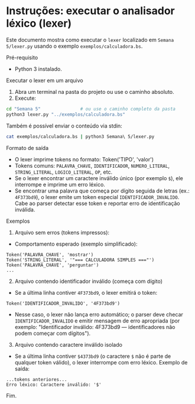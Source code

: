 # Instruções: executar o analisador léxico (lexer)

Este documento mostra como executar o `lexer` localizado em `Semana 5/lexer.py` usando o exemplo `exemplos/calculadora.bs`.

Pré-requisito
- Python 3 instalado.

Executar o lexer em um arquivo

1. Abra um terminal na pasta do projeto ou use o caminho absoluto.
2. Execute:

```bash
cd "Semana 5"               # ou use o caminho completo da pasta
python3 lexer.py "../exemplos/calculadora.bs"
```

Também é possível enviar o conteúdo via stdin:

```bash
cat exemplos/calculadora.bs | python3 Semana\ 5/lexer.py
```

Formato de saída
- O lexer imprime tokens no formato: Token('TIPO', 'valor')
- Tokens comuns: `PALAVRA_CHAVE`, `IDENTIFICADOR`, `NUMERO_LITERAL`, `STRING_LITERAL`, `LOGICO_LITERAL`, `OP`, etc.
- Se o lexer encontrar um caractere inválido único (por exemplo `$`), ele interrompe e imprime um erro léxico.
- Se encontrar uma palavra que começa por dígito seguida de letras (ex.: `4F373bd9`), o lexer emite um token especial `IDENTIFICADOR_INVALIDO`. Cabe ao parser detectar esse token e reportar erro de identificação inválida.

Exemplos

1) Arquivo sem erros (tokens impressos):

- Comportamento esperado (exemplo simplificado):
```
Token('PALAVRA_CHAVE', 'mostrar')
Token('STRING_LITERAL', '"=== CALCULADORA SIMPLES ==="')
Token('PALAVRA_CHAVE', 'perguntar')
...
```

2) Arquivo contendo identificador inválido (começa com dígito)
- Se a última linha contiver `4F373bd9`, o lexer emitirá o token:
```
Token('IDENTIFICADOR_INVALIDO', '4F373bd9')
```
- Nesse caso, o lexer não lança erro automático; o parser deve checar `IDENTIFICADOR_INVALIDO` e emitir mensagem de erro apropriada (por exemplo: "Identificador inválido: 4F373bd9 — identificadores não podem começar com dígitos").

3) Arquivo contendo caractere inválido isolado
- Se a última linha contiver `$4373bd9` (o caractere `$` não é parte de qualquer token válido), o lexer interrompe com erro léxico. Exemplo de saída:

```
...tokens anteriores...
Erro léxico: Caractere inválido: '$'
```



Fim.
